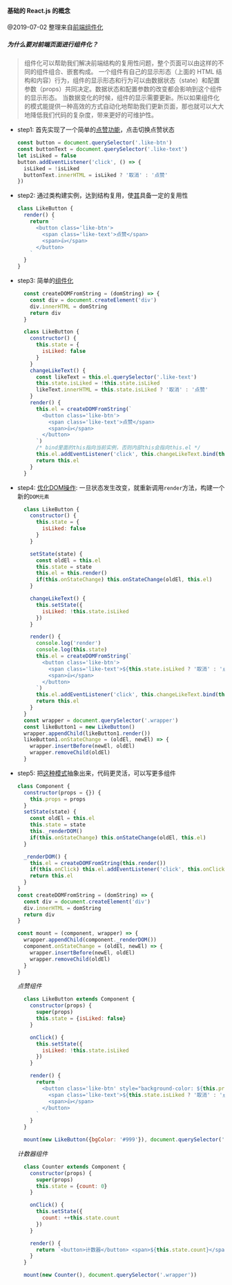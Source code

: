 #### 基础的 React.js 的概念
@2019-07-02 整理来自[前端组件化](http://huziketang.mangojuice.top/books/react/lesson2)
##### 为什么要对前端页面进行组件化？
> 组件化可以帮助我们解决前端结构的复用性问题，整个页面可以由这样的不同的组件组合、嵌套构成。
> 一个组件有自己的显示形态（上面的 HTML 结构和内容）行为，组件的显示形态和行为可以由数据状态（state）和配置参数（props）共同决定。数据状态和配置参数的改变都会影响到这个组件的显示形态。
> 当数据变化的时候，组件的显示需要更新。所以如果组件化的模式能提供一种高效的方式自动化地帮助我们更新页面，那也就可以大大地降低我们代码的复杂度，带来更好的可维护性。

* step1: 首先实现了一个简单的[点赞功能](https://github.com/KayanChan/weekly-javascript/blob/master/frontend-componentization/like.html)，点击切换点赞状态
  ```javascript
  const button = document.querySelector('.like-btn')
  const buttonText = document.querySelector('.like-text')
  let isLiked = false
  button.addEventListener('click', () => {
    isLiked = !isLiked
    buttonText.innerHTML = isLiked ? '取消' : '点赞'
  })
  ```

* step2: 通过类构建实例，达到结构复用，使[其](https://github.com/KayanChan/weekly-javascript/blob/master/frontend-componentization/like-class.html)具备一定的复用性
  ```javascript
  class LikeButton {
    render() {
      return `
        <button class='like-btn'>
          <span class='like-text'>点赞</span>
          <span>👍</span>
        </button>
      `
    }
  }
  ```

* step3: 简单的[组件化](https://github.com/KayanChan/weekly-javascript/blob/master/frontend-componentization/like-simple-componentization.html)
  ```javascript
    const createDOMFromString = (domString) => {
      const div = document.createElement('div')
      div.innerHTML = domString
      return div
    }

    class LikeButton {
      constructor() {
        this.state = {
          isLiked: false
        }
      }
      changeLikeText() {
        const likeText = this.el.querySelector('.like-text')
        this.state.isLiked = !this.state.isLiked
        likeText.innerHTML = this.state.isLiked ? '取消' : '点赞'
      }
      render() {
        this.el = createDOMFromString(`
          <button class='like-btn'>
            <span class='like-text'>点赞</span>
            <span>👍</span>
          </button>
        `)
        /* bind里面的this指向当前实例，否则内部this会指向this.el */
        this.el.addEventListener('click', this.changeLikeText.bind(this), false)
        return this.el
      }
    }
  ```

* step4: [优化DOM操作](https://github.com/KayanChan/weekly-javascript/blob/master/frontend-componentization/like-optimize-dom.html): 一旦状态发生改变，就重新调用`render`方法，构建一个新的`DOM元素`
  ```javascript
    class LikeButton {
      constructor() {
        this.state = {
          isLiked: false
        }
      }

      setState(state) {
        const oldEl = this.el
        this.state = state
        this.el = this.render()
        if(this.onStateChange) this.onStateChange(oldEl, this.el)
      }

      changeLikeText() {
        this.setState({
          isLiked: !this.state.isLiked
        })
      }

      render() {
        console.log('render')
        console.log(this.state)
        this.el = createDOMFromString(`
          <button class='like-btn'>
            <span class='like-text'>${this.state.isLiked ? '取消' : '点赞'}</span>
            <span>👍</span>
          </button>
        `)
        this.el.addEventListener('click', this.changeLikeText.bind(this), false)
        return this.el
      }
    }
    const wrapper = document.querySelector('.wrapper')
    const likeButton1 = new LikeButton()
    wrapper.appendChild(likeButton1.render())
    likeButton1.onStateChange = (oldEl, newEl) => {
      wrapper.insertBefore(newEl, oldEl)
      wrapper.removeChild(oldEl)
    }
  ```

* step5: 把[这种模式](https://github.com/KayanChan/weekly-javascript/blob/master/frontend-componentization/like-abstract-public-component-class.html)抽象出来，代码更灵活，可以写更多组件
  ```javascript
  class Component {
    constructor(props = {}) {
      this.props = props
    }
    setState(state) {
      const oldEl = this.el
      this.state = state
      this._renderDOM()
      if(this.onStateChange) this.onStateChange(oldEl, this.el)
    }

    _renderDOM() {
      this.el = createDOMFromString(this.render())
      if(this.onClick) this.el.addEventListener('click', this.onClick.bind(this), false)
      return this.el
    }
  }
  const createDOMFromString = (domString) => {
    const div = document.createElement('div')
    div.innerHTML = domString
    return div
  }

  const mount = (component, wrapper) => {
    wrapper.appendChild(component._renderDOM())
    component.onStateChange = (oldEl, newEl) => {
      wrapper.insertBefore(newEl, oldEl)
      wrapper.removeChild(oldEl)
    }
  }
  ```

  *点赞组件*
  ```javascript
    class LikeButton extends Component {
      constructor(props) {
        super(props)
        this.state = {isLiked: false}
      }

      onClick() {
        this.setState({
          isLiked: !this.state.isLiked
        })
      }

      render() {
        return `
          <button class='like-btn' style="background-color: ${this.props.bgColor}">
            <span class='like-text'>${this.state.isLiked ? '取消' : '点赞'}</span>
            <span>👍</span>
          </button>
        `
      }
    }

    mount(new LikeButton({bgColor: '#999'}), document.querySelector('.wrapper'))
  ```

  *计数器组件*
  ```javascript
    class Counter extends Component {
      constructor(props) {
        super(props)
        this.state = {count: 0}
      }

      onClick() {
        this.setState({
          count: ++this.state.count
        })
      }

      render() {
        return `<button>计数器</button> <span>${this.state.count}</span>`
      }
    }

    mount(new Counter(), document.querySelector('.wrapper'))
  ```